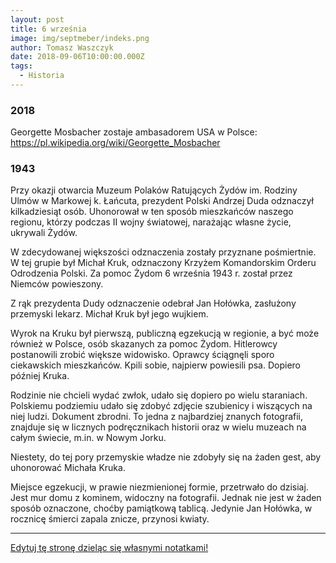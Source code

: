 ```yaml
---
layout: post
title: 6 września
image: img/septmeber/indeks.png
author: Tomasz Waszczyk
date: 2018-09-06T10:00:00.000Z
tags:
  - Historia
---
```


### 2018

Georgette Mosbacher zostaje ambasadorem USA w Polsce: https://pl.wikipedia.org/wiki/Georgette_Mosbacher

### 1943

Przy okazji otwarcia Muzeum Polaków Ratujących Żydów im. Rodziny Ulmów w Markowej k. Łańcuta, prezydent Polski Andrzej Duda odznaczył kilkadziesiąt osób. Uhonorował w ten sposób mieszkańców naszego regionu, którzy podczas II wojny światowej, narażając własne życie, ukrywali Żydów.

W zdecydowanej większości odznaczenia zostały przyznane pośmiertnie. W tej grupie był Michał Kruk, odznaczony Krzyżem Komandorskim Orderu Odrodzenia Polski. Za pomoc Żydom 6 września 1943 r. został przez Niemców powieszony.

Z rąk prezydenta Dudy odznaczenie odebrał Jan Hołówka, zasłużony przemyski lekarz. Michał Kruk był jego wujkiem.

Wyrok na Kruku był pierwszą, publiczną egzekucją w regionie, a być może również w Polsce, osób skazanych za pomoc Żydom. Hitlerowcy postanowili zrobić większe widowisko. Oprawcy ściągnęli sporo ciekawskich mieszkańców. Kpili sobie, najpierw powiesili psa. Dopiero później Kruka.

Rodzinie nie chcieli wydać zwłok, udało się dopiero po wielu staraniach. Polskiemu podziemiu udało się zdobyć zdjęcie szubienicy i wiszących na niej ludzi. Dokument zbrodni. To jedna z najbardziej znanych fotografii, znajduje się w licznych podręcznikach historii oraz w wielu muzeach na całym świecie, m.in. w Nowym Jorku.

Niestety, do tej pory przemyskie władze nie zdobyły się na żaden gest, aby uhonorować Michała Kruka.

Miejsce egzekucji, w prawie niezmienionej formie, przetrwało do dzisiaj. Jest mur domu z kominem, widoczny na fotografii. Jednak nie jest w żaden sposób oznaczone, choćby pamiątkową tablicą. Jedynie Jan Hołówka, w rocznicę śmierci zapala znicze, przynosi kwiaty.

---

<a href="https://github.com/TomaszWaszczyk/historia.waszczyk.com/edit/master/src/content/september-6.md" target="_blank">Edytuj tę stronę dzieląc się własnymi notatkami!</a>
